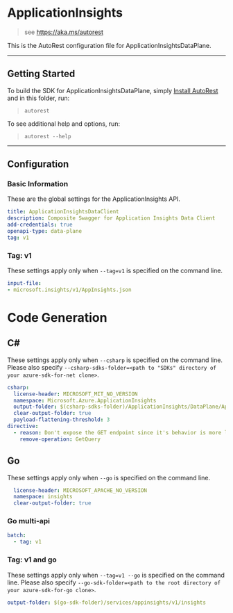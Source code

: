 # ApplicationInsights
    
> see https://aka.ms/autorest

This is the AutoRest configuration file for ApplicationInsightsDataPlane.



---
## Getting Started 
To build the SDK for ApplicationInsightsDataPlane, simply [Install AutoRest](https://aka.ms/autorest/install) and in this folder, run:

> `autorest`

To see additional help and options, run:

> `autorest --help`
---

## Configuration

### Basic Information 

These are the global settings for the ApplicationInsights API.

``` yaml
title: ApplicationInsightsDataClient
description: Composite Swagger for Application Insights Data Client
add-credentials: true
openapi-type: data-plane
tag: v1
```

### Tag: v1

These settings apply only when `--tag=v1` is specified on the command line.

``` yaml $(tag) == 'v1'
input-file:
- microsoft.insights/v1/AppInsights.json
```

# Code Generation

## C# 

These settings apply only when `--csharp` is specified on the command line.
Please also specify `--csharp-sdks-folder=<path to "SDKs" directory of your azure-sdk-for-net clone>`.

``` yaml $(csharp)
csharp:
  license-header: MICROSOFT_MIT_NO_VERSION
  namespace: Microsoft.Azure.ApplicationInsights
  output-folder: $(csharp-sdks-folder)/ApplicationInsights/DataPlane/ApplicationInsights/Generated
  clear-output-folder: true
  payload-flattening-threshold: 3
directive:
  - reason: Don't expose the GET endpoint since it's behavior is more limited than POST
    remove-operation: GetQuery
```


## Go

These settings apply only when `--go` is specified on the command line.

``` yaml $(go)
  license-header: MICROSOFT_APACHE_NO_VERSION
  namespace: insights
  clear-output-folder: true
```

### Go multi-api

``` yaml $(go) && $(multiapi)
batch:
  - tag: v1
```

### Tag: v1 and go

These settings apply only when `--tag=v1 --go` is specified on the command line.
Please also specify `--go-sdk-folder=<path to the root directory of your azure-sdk-for-go clone>`.

``` yaml $(tag) == 'v1' && $(go)
output-folder: $(go-sdk-folder)/services/appinsights/v1/insights
```

